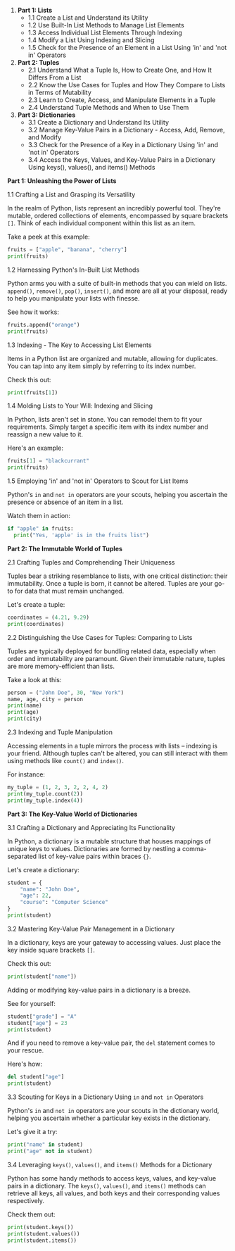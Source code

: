 1.  **Part 1: Lists**
    -   1.1 Create a List and Understand its Utility
    -   1.2 Use Built-In List Methods to Manage List Elements
    -   1.3 Access Individual List Elements Through Indexing
    -   1.4 Modify a List Using Indexing and Slicing
    -   1.5 Check for the Presence of an Element in a List Using 'in' and 'not in' Operators
2.  **Part 2: Tuples**
    -   2.1 Understand What a Tuple Is, How to Create One, and How It Differs From a List
    -   2.2 Know the Use Cases for Tuples and How They Compare to Lists in Terms of Mutability
    -   2.3 Learn to Create, Access, and Manipulate Elements in a Tuple
    -   2.4 Understand Tuple Methods and When to Use Them
3.  **Part 3: Dictionaries**
    -   3.1 Create a Dictionary and Understand Its Utility
    -   3.2 Manage Key-Value Pairs in a Dictionary - Access, Add, Remove, and Modify
    -   3.3 Check for the Presence of a Key in a Dictionary Using 'in' and 'not in' Operators
    -   3.4 Access the Keys, Values, and Key-Value Pairs in a Dictionary Using keys(), values(), and items() Methods


**Part 1: Unleashing the Power of Lists**

1.1 Crafting a List and Grasping its Versatility

In the realm of Python, lists represent an incredibly powerful tool. They're mutable, ordered collections of elements, encompassed by square brackets `[]`. Think of each individual component within this list as an item.

Take a peek at this example:

```python
fruits = ["apple", "banana", "cherry"]
print(fruits)
```

1.2 Harnessing Python's In-Built List Methods

Python arms you with a suite of built-in methods that you can wield on lists. `append()`, `remove()`, `pop()`, `insert()`, and more are all at your disposal, ready to help you manipulate your lists with finesse.

See how it works:

```python
fruits.append("orange")
print(fruits)
```

1.3 Indexing - The Key to Accessing List Elements

Items in a Python list are organized and mutable, allowing for duplicates. You can tap into any item simply by referring to its index number.

Check this out:

```python
print(fruits[1])
```

1.4 Molding Lists to Your Will: Indexing and Slicing

In Python, lists aren't set in stone. You can remodel them to fit your requirements. Simply target a specific item with its index number and reassign a new value to it.

Here's an example:

```python
fruits[1] = "blackcurrant"
print(fruits)
```

1.5 Employing 'in' and 'not in' Operators to Scout for List Items

Python's `in` and `not in` operators are your scouts, helping you ascertain the presence or absence of an item in a list. 

Watch them in action:

```python
if "apple" in fruits:
  print("Yes, 'apple' is in the fruits list")
```


**Part 2: The Immutable World of Tuples**

2.1 Crafting Tuples and Comprehending Their Uniqueness

Tuples bear a striking resemblance to lists, with one critical distinction: their immutability. Once a tuple is born, it cannot be altered. Tuples are your go-to for data that must remain unchanged.

Let's create a tuple:

```python
coordinates = (4.21, 9.29)
print(coordinates)
```

2.2 Distinguishing the Use Cases for Tuples: Comparing to Lists

Tuples are typically deployed for bundling related data, especially when order and immutability are paramount. Given their immutable nature, tuples are more memory-efficient than lists. 

Take a look at this:

```python
person = ("John Doe", 30, "New York")
name, age, city = person
print(name)
print(age)
print(city)
```

2.3 Indexing and Tuple Manipulation

Accessing elements in a tuple mirrors the process with lists – indexing is your friend. Although tuples can't be altered, you can still interact with them using methods like `count()` and `index()`.

For instance:

```python
my_tuple = (1, 2, 3, 2, 2, 4, 2)
print(my_tuple.count(2))
print(my_tuple.index(4))
```


**Part 3: The Key-Value World of Dictionaries**

3.1 Crafting a Dictionary and Appreciating Its Functionality

In Python, a dictionary is a mutable structure that houses mappings of unique keys to values. Dictionaries are formed by nestling a comma-separated list of key-value pairs within braces `{}`.

Let's create a dictionary:

```python
student = {
    "name": "John Doe",
    "age": 22,
    "course": "Computer Science"
}
print(student)
```

3.2 Mastering Key-Value Pair Management in a Dictionary

In a dictionary, keys are your gateway to accessing values. Just place the key inside square brackets `[]`. 

Check this out:

```python
print(student["name"])
```

Adding or modifying key-value pairs in a dictionary is a breeze. 

See for yourself:

```python
student["grade"] = "A"
student["age"] = 23
print(student)
```

And if you need to remove a key-value pair, the `del` statement comes to your rescue.

Here's how:

```python
del student["age"]
print(student)
```

3.3 Scouting for Keys in a Dictionary Using `in` and `not in` Operators

Python's `in` and `not in` operators are your scouts in the dictionary world, helping you ascertain whether a particular key exists in the dictionary.

Let's give it a try:

```python
print("name" in student)
print("age" not in student)
```

3.4 Leveraging `keys()`, `values()`, and `items()` Methods for a Dictionary

Python has some handy methods to access keys, values, and key-value pairs in a dictionary. The `keys()`, `values()`, and `items()` methods can retrieve all keys, all values, and both keys and their corresponding values respectively.

Check them out:

```python
print(student.keys())
print(student.values())
print(student.items())
```

